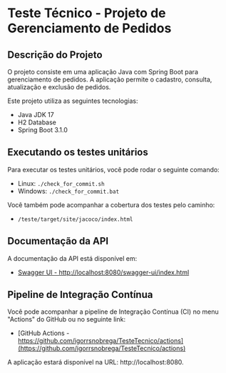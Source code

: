 # Teste Técnico - Projeto de Gerenciamento de Pedidos

## Descrição do Projeto

O projeto consiste em uma aplicação Java com Spring Boot para gerenciamento de pedidos. A aplicação permite o cadastro, consulta, atualização e exclusão de pedidos.

Este projeto utiliza as seguintes tecnologias:

- Java JDK 17
- H2 Database
- Spring Boot 3.1.0

## Executando os testes unitários

Para executar os testes unitários, você pode rodar o seguinte comando:
- Linux: `./check_for_commit.sh`
- Windows: `./check_for_commit.bat`

Você também pode acompanhar a cobertura dos testes pelo caminho:
- `/teste/target/site/jacoco/index.html`

## Documentação da API

A documentação da API está disponível em:
- [Swagger UI - http://localhost:8080/swagger-ui/index.html](http://localhost:8080/swagger-ui/index.html)

## Pipeline de Integração Contínua

Você pode acompanhar a pipeline de Integração Contínua (CI) no menu "Actions" do GitHub ou no seguinte link:
- [GitHub Actions - https://github.com/igorrsnobrega/TesteTecnico/actions](https://github.com/igorrsnobrega/TesteTecnico/actions)

A aplicação estará disponível na URL: http://localhost:8080.
